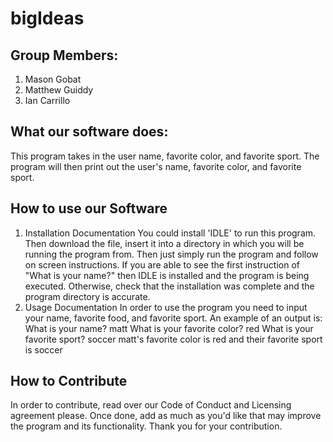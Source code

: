 # bigIdeas

## Group Members:
1. Mason Gobat
2. Matthew Guiddy
3. Ian Carrillo

## What our software does:
This program takes in the user name, favorite color, and favorite sport. The program will then print out the user's name, favorite color, and favorite sport.
## How to use our Software
1. Installation Documentation
You could install 'IDLE' to run this program. Then download the file, insert it into a directory in which you will be running the program from. Then just simply run the program and follow on screen instructions. If you are able to see the first instruction of "What is your name?" then IDLE is installed and the program is being executed. Otherwise, check that the installation was complete and the program directory is accurate.
2. Usage Documentation
In order to use the program you need to input your name, favorite food, and favorite sport.
An example of an output is:
What is your name? matt
What is your favorite color? red
What is your favorite sport? soccer
matt's favorite color is red and their favorite sport is soccer
## How to Contribute
In order to contribute, read over our Code of Conduct and Licensing agreement please. Once done, add as much as you'd like that may improve the program and its functionality. Thank you for your contribution.